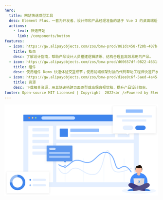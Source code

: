 ```yaml
---
hero:
  title: 网站快速成型工具
  desc: Element Plus，一套为开发者、设计师和产品经理准备的基于 Vue 3 的桌面端组件库
  actions:
    - text: 快速开始
      link: /components/button
features:
  - icon: https://gw.alipayobjects.com/zos/bmw-prod/881dc458-f20b-407b-947a-95104b5ec82b/k79dm8ih_w144_h144.png
    title: 指南
    desc: 了解设计指南，帮助产品设计人员搭建逻辑清晰、结构合理且高效易用的产品。
  - icon: https://gw.alipayobjects.com/zos/bmw-prod/d60657df-0822-4631-9d7c-e7a869c2f21c/k79dmz3q_w126_h126.png
    title: 组件
    desc: 使用组件 Demo 快速体验交互细节；使用前端框架封装的代码帮助工程师快速开发。
  - icon: https://gw.alipayobjects.com/zos/bmw-prod/d1ee0c6f-5aed-4a45-a507-339a4bfe076c/k7bjsocq_w144_h144.png
    title: 资源
    desc: 下载相关资源，用其快速搭建页面原型或高保真视觉稿，提升产品设计效率。
footer: Open-source MIT Licensed | Copyright  2022<br />Powered by Element Plus React
---
```



<div class="image-wrapper">
<img src="./images/theme-index-blue.png" alt="一级类目">
</div>
